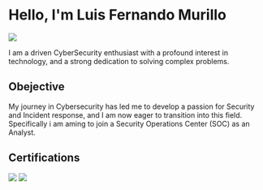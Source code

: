 # Hello, I'm Luis Fernando Murillo 
<a href="https://www.linkedin.com/in/luis-murillo-748474217/"><img src="https://img.shields.io/badge/-LinkedIn-0072b1?&style=for-the-badge&logo=linkedin&logoColor=white" /></a>

I am a driven CyberSecurity enthusiast with a profound interest in technology, and a strong dedication to solving complex problems. 

## Obejective 

My journey in Cybersecurity has led me to develop a passion for Security and Incident response, and I am now eager to transition into this field. Specifically i am aming to join a Security Operations Center (SOC) as an Analyst. 



## Certifications 
<div>
    <img src="https://img.shields.io/badge/-Security%2B-FF0000?&style=for-the-badge&logo=CompTIA&logoColor=white" /> 
    <img src="https://img.shields.io/badge/-Security%2B-FF0000?&style=for-the-badge&logo=CompTIA&logoColor=white" />
    
